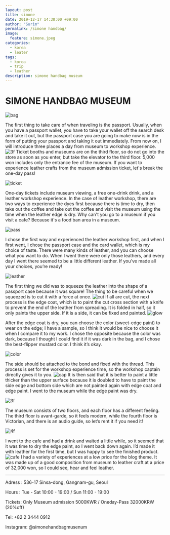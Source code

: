 ```yaml
---
layout: post
title: simone
date: 2019-12-17 14:30:00 +09:00
author: "Surim"
permalink: /simone handbag/
image:
  feature: simone.jpeg
categories:
  - korea
  - leater
tags:
  - korea
  - trip
  - leather
description: simone handbag museum
---
```


# SIMONE  HANDBAG MUSEUM

![bag](/img/post/02/bag.JPG)

The first thing to take care of when traveling is the passport. Usually, when you have a passport wallet, you have to take your wallet off the search desk and take it out, but the passport case you are going to make now is in the form of putting your passport and taking it out immediately. From now on, I will introduce three places a day from museum to workshop experience.
![3f](/img/post/02/3floor.JPG)
Ticket booths and museums are on the third floor, so do not go into the store as soon as you enter, but take the elevator to the third floor. 5,000 won includes only the entrance fee of the museum. If you want to experience leather crafts from the museum admission ticket, let's break the one-day pass!

![ticket](/img/post/02/ticket.JPG)

One-day tickets include museum viewing, a free one-drink drink, and a leather workshop experience. In the case of leather workshop, there are two ways to experience the dyes first because there is time to dry, then take out the coffee and take out the coffee and visit the museum using the time when the leather edge is dry. Why can't you go to a museum if you visit a cafe? Because it's a food ban area in a museum.

![pass](/img/post/02/pass&card.JPG)

I chose the first way and experienced the leather workshop first, and when I first went, I chose the passport case and the card wallet, which is my choice of taste. There were many kinds of leather, and you can choose what you want to do. When I went there were only those leathers, and every day I went there seemed to be a little different leather. If you’ve made all your choices, you’re ready!

![leather](/img/post/02/leather.JPG)

The first thing we did was to squeeze the leather into the shape of a passport case because it was square! The thing to be careful when we squeezed is to cut it with a force at once.
![cut](/img/post/02/cut.JPG)
If all are cut, the next process is the edge coat, which is to paint the cut cross section with a knife to prevent the end of the leather from spreading. It is folded in half, so it only paints the upper side. If it is a side, it can be fixed and painted.
![glow](/img/post/02/glow.JPG)

After the edge coat is dry, you can choose the color (sweet-edge paint) to wear on the edge; I have a sample, so I think it would be nice to choose it when I compare it to my work. I chose the opposite because the color was dark, because I thought I could find it if it was dark in the bag, and I chose the best-flipper mustard color. I think it’s okay.

![color](/img/post/02/color.JPG)

The side should be attached to the bond and fixed with the thread. This process is set for the workshop experience time, so the workshop captain directly gives it to you.
![cap](/img/post/02/captin.JPG)
It is then said that it is better to paint a little thicker than the upper surface because it is doubled to have to paint the side edge and bottom side which are not painted again with edge coat and edge paint. I went to the museum while the edge paint was dry.

![3f](/img/post/02/aaa.JPG)

The museum consists of two floors, and each floor has a different feeling. The third floor is avant-garde, so it feels modern, while the fourth floor is Victorian, and there is an audio guide, so let’s rent it if you need it!

![4f](/img/post/02/4floor.JPG)

I went to the cafe and had a drink and waited a little while, so it seemed that it was time to dry the edge paint, so I went back down again. I’d made it with leather for the first time, but I was happy to see the finished product.
![cafe](/img/post/02/cafe.JPG)
I had a variety of experiences at a low price for the blog theme. It was made up of a good composition from museum to leather craft at a price of 32,000 won, so I could see, hear and feel leather.

--------------------------------------

Adress : 536-17 Sinsa-dong, Gangnam-gu, Seoul

Hours : Tue - Sat 10:00 - 19:00 / Sun 11:00 - 19:00

Tickets: Only Museum admission 5000KWR / Oneday-Pass 32000KRW (20%off)

Tel: +82 2 3444 0912

Instagram: @simonehandbagmusenum
